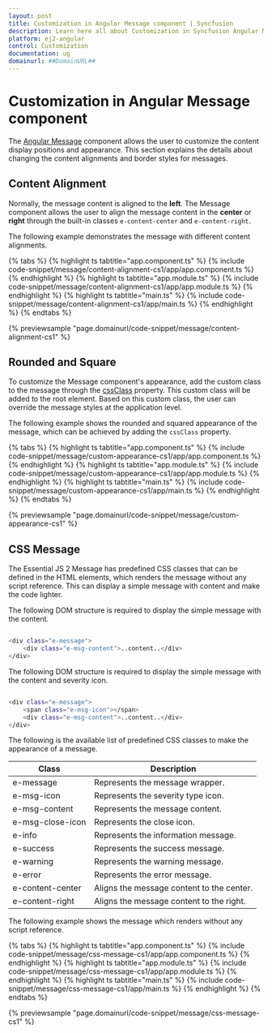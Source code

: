 ```yaml
---
layout: post
title: Customization in Angular Message component | Syncfusion
description: Learn here all about Customization in Syncfusion Angular Message component of Syncfusion Essential JS 2 and more.
platform: ej2-angular
control: Customization 
documentation: ug
domainurl: ##DomainURL##
---
```


# Customization in Angular Message component

The [Angular Message](https://www.syncfusion.com/angular-components/angular-message) component allows the user to customize the content display positions and appearance. This section explains the details about changing the content alignments and border styles for messages.

## Content Alignment

Normally, the message content is aligned to the **left**. The Message component allows the user to align the message content in the **center** or **right** through the built-in classes `e-content-center` and `e-content-right`.

The following example demonstrates the message with different content alignments.

{% tabs %}
{% highlight ts tabtitle="app.component.ts" %}
{% include code-snippet/message/content-alignment-cs1/app/app.component.ts %}
{% endhighlight %}
{% highlight ts tabtitle="app.module.ts" %}
{% include code-snippet/message/content-alignment-cs1/app/app.module.ts %}
{% endhighlight %}
{% highlight ts tabtitle="main.ts" %}
{% include code-snippet/message/content-alignment-cs1/app/main.ts %}
{% endhighlight %}
{% endtabs %}
  
{% previewsample "page.domainurl/code-snippet/message/content-alignment-cs1" %}

## Rounded and Square

To customize the Message component's appearance, add the custom class to the message through the [cssClass](https://ej2.syncfusion.com/angular/documentation/api/message/#cssclass) property. This custom class will be added to the root element. Based on this custom class, the user can override the message styles at the application level.

The following example shows the rounded and squared appearance of the message, which can be achieved by adding the `cssClass` property.

{% tabs %}
{% highlight ts tabtitle="app.component.ts" %}
{% include code-snippet/message/custom-appearance-cs1/app/app.component.ts %}
{% endhighlight %}
{% highlight ts tabtitle="app.module.ts" %}
{% include code-snippet/message/custom-appearance-cs1/app/app.module.ts %}
{% endhighlight %}
{% highlight ts tabtitle="main.ts" %}
{% include code-snippet/message/custom-appearance-cs1/app/main.ts %}
{% endhighlight %}
{% endtabs %}
  
{% previewsample "page.domainurl/code-snippet/message/custom-appearance-cs1" %}

## CSS Message

The Essential JS 2 Message has predefined CSS classes that can be defined in the HTML elements, which renders the message without any script reference. This can display a simple message with content and make the code lighter.

The following DOM structure is required to display the simple message with the content.

```bash

<div class="e-message">
    <div class="e-msg-content">..content..</div>
</div>

```

The following DOM structure is required to display the simple message with the content and severity icon.

```bash

<div class="e-message">
    <span class="e-msg-icon"></span>
    <div class="e-msg-content">..content..</div>
</div>

```

The following is the available list of predefined CSS classes to make the appearance of a message.

| Class | Description |
| -------- | -------- |
| e-message | Represents the message wrapper. |
| e-msg-icon | Represents the severity type icon. |
| e-msg-content | Represents the message content. |
| e-msg-close-icon | Represents the close icon. |
| e-info | Represents the information message. |
| e-success | Represents the success message. |
| e-warning | Represents the warning message. |
| e-error | Represents the error message. |
| e-content-center | Aligns the message content to the center. |
| e-content-right | Aligns the message content to the right. |

The following example shows the message which renders without any script reference.

{% tabs %}
{% highlight ts tabtitle="app.component.ts" %}
{% include code-snippet/message/css-message-cs1/app/app.component.ts %}
{% endhighlight %}
{% highlight ts tabtitle="app.module.ts" %}
{% include code-snippet/message/css-message-cs1/app/app.module.ts %}
{% endhighlight %}
{% highlight ts tabtitle="main.ts" %}
{% include code-snippet/message/css-message-cs1/app/main.ts %}
{% endhighlight %}
{% endtabs %}
  
{% previewsample "page.domainurl/code-snippet/message/css-message-cs1" %}